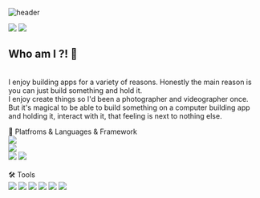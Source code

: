 ![header](https://capsule-render.vercel.app/api?type=rounded&color=timeGradient&text=Mobile%20Developer%20Dowon%20Kim%20🧑🏻‍💻&animation=twinkling&fontSize=40&fontAlignY=50&fontAlign=50&height=180)

<a href="" target="_blank"><img src="https://img.shields.io/badge/dowoniscool@yahoo.com-6001D2?style=flat-square&logo=yahoo&logoColor=FFFFFF"/></a>
<a href="https://www.linkedin.com/in/dodinoyo150/" target="_blank"><img src="https://img.shields.io/badge/Dowon Kim-0A66C2?style=flat-square&logo=LinkedIn&logoColor=FFFFFF"/></a>
## Who am I ?! 🚀
</br>
I enjoy building apps for a variety of reasons. Honestly the main reason is you can just build something and hold it.
</br>
I enjoy create things so I'd been a photographer and videographer once.
</br>
But it's magical to be able to build something on a computer building app and holding it, interact with it, that feeling is next to nothing else.

🦾 Platfroms & Languages & Framework
</br>
<a href="" target="_blank"><img src="https://img.shields.io/badge/iOS-2396F3?style=flat-square&logo=iOS&logoColor=FFFFFF"/></a>
</br>
<a href="" target="_blank"><img src="https://img.shields.io/badge/Swift-FC8019?style=flat-square&logo=Swift&logoColor=F05138"/></a>
</br>
<a href="" target="_blank"><img src="https://img.shields.io/badge/Dart-0175C2?style=flat-square&logo=Dart&logoColor=FFFFFF"/></a>
<a href="" target="_blank"><img src="https://img.shields.io/badge/Flutter-02569B?style=flat-square&logo=Flutter&logoColor=FFFFFF"/></a>
</br>
</br>
🛠️ Tools
</br>
<a href="" target="_blank"><img src="https://img.shields.io/badge/visualstudiocode-007ACC?style=flat&logo=VScode&logoColor=FFFFFF"/></a>
<a href="" target="_blank"><img src="https://img.shields.io/badge/Xcode-147EFB?style=flat-square&logo=Xcode&logoColor=FFFFFF"/></a>
<a href="" target="_blank"><img src="https://img.shields.io/badge/Git-F05032?style=flat-square&logo=Git&logoColor=FFFFFF"/></a>
<a href="" target="_blank"><img src="https://img.shields.io/badge/Sourecetree-0052CC?style=flat-square&logo=Sourcetree&logoColor=FFFFFF"/></a>
<a href="" target="_blank"><img src="https://img.shields.io/badge/Realm-39477F?style=flat-square&logo=Realm&logoColor=000000"/></a>
<a href="" target="_blank"><img src="https://img.shields.io/badge/iTerm2-06D6A9?style=flat-square&logo=iTerm2&logoColor=000000"/></a>

<!--
**dodiforth/dodiforth** is a ✨ _special_ ✨ repository because its `README.md` (this file) appears on your GitHub profile.

Here are some ideas to get you started:

- 🔭 I’m currently working on ...
- 🌱 I’m currently learning ...
- 👯 I’m looking to collaborate on ...
- 🤔 I’m looking for help with ...
- 💬 Ask me about ...
- 📫 How to reach me: ...
- 😄 Pronouns: ...
- ⚡ Fun fact: ...
-->
